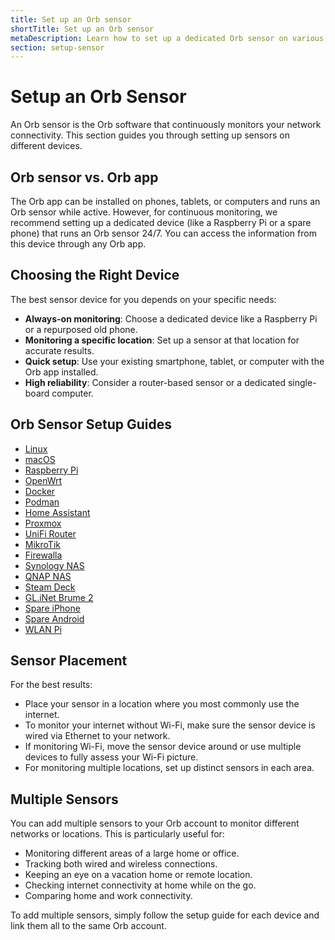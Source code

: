 ```yaml
---
title: Set up an Orb sensor
shortTitle: Set up an Orb sensor
metaDescription: Learn how to set up a dedicated Orb sensor on various devices and platforms.
section: setup-sensor
---
```


# Setup an Orb Sensor

An Orb sensor is the Orb software that continuously monitors your network connectivity. This section guides you through setting up sensors on different devices.

## Orb sensor vs. Orb app

The Orb app can be installed on phones, tablets, or computers and runs an Orb sensor while active. However, for continuous monitoring, we recommend setting up a dedicated device (like a Raspberry Pi or a spare phone) that runs an Orb sensor 24/7. You can access the information from this device through any Orb app.

## Choosing the Right Device

The best sensor device for you depends on your specific needs:

- **Always-on monitoring**: Choose a dedicated device like a Raspberry Pi or a repurposed old phone.
- **Monitoring a specific location**: Set up a sensor at that location for accurate results.
- **Quick setup**: Use your existing smartphone, tablet, or computer with the Orb app installed.
- **High reliability**: Consider a router-based sensor or a dedicated single-board computer.

## Orb Sensor Setup Guides

- [Linux](/docs/setup-sensor/linux)
- [macOS](/docs/setup-sensor/macos.md)
- [Raspberry Pi](/docs/setup-sensor/raspberry-pi.md)
- [OpenWrt](/docs/setup-sensor/linux/openwrt.md)
- [Docker](/docs/setup-sensor/docker.md)
- [Podman](/docs/setup-sensor/podman.md)
- [Home Assistant](/docs/setup-sensor/home-assistant.md)
- [Proxmox](/docs/setup-sensor/proxmox.md)
- [UniFi Router](/docs/setup-sensor/unifi-routers.md)
- [MikroTik](/docs/setup-sensor/mikrotik.md)
- [Firewalla](/docs/setup-sensor/firewalla.md)
- [Synology NAS](/docs/setup-sensor/synology.md)
- [QNAP NAS](/docs/setup-sensor/qnap.md)
- [Steam Deck](/docs/setup-sensor/steam-deck.md)
- [GL.iNet Brume 2](/docs/setup-sensor/gl-mt2500-standalone.md)
- [Spare iPhone](/docs/setup-sensor/spare-iphone.md)
- [Spare Android](/docs/setup-sensor/spare-android.md)
- [WLAN Pi](/docs/setup-sensor/wlan-pi.md)

## Sensor Placement

For the best results:

- Place your sensor in a location where you most commonly use the internet.
- To monitor your internet without Wi-Fi, make sure the sensor device is wired via Ethernet to your network.
- If monitoring Wi-Fi, move the sensor device around or use multiple devices to fully assess your Wi-Fi picture.
- For monitoring multiple locations, set up distinct sensors in each area.

## Multiple Sensors

You can add multiple sensors to your Orb account to monitor different networks or locations. This is particularly useful for:

- Monitoring different areas of a large home or office.
- Tracking both wired and wireless connections.
- Keeping an eye on a vacation home or remote location.
- Checking internet connectivity at home while on the go.
- Comparing home and work connectivity.

To add multiple sensors, simply follow the setup guide for each device and link them all to the same Orb account.
